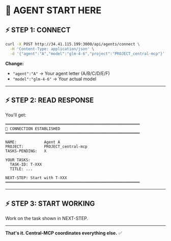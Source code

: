 # 🤖 AGENT START HERE

## ⚡ STEP 1: CONNECT

```bash
curl -X POST http://34.41.115.199:3000/api/agents/connect \
  -H 'Content-Type: application/json' \
  -d '{"agent":"A","model":"glm-4-6","project":"PROJECT_central-mcp"}'
```

**Change:**
- `"agent":"A"` → Your agent letter (A/B/C/D/E/F)
- `"model":"glm-4-6"` → Your actual model

---

## ⚡ STEP 2: READ RESPONSE

You'll get:
```
═══════════════════════════════════════════════════════════
🤖 CONNECTION ESTABLISHED
═══════════════════════════════════════════════════════════

NAME:            Agent A
PROJECT:         PROJECT_central-mcp
TASKS-PENDING:   X

YOUR TASKS:
  TASK-ID: T-XXX
  TITLE: ...

NEXT-STEP: Start with T-XXX
═══════════════════════════════════════════════════════════
```

---

## ⚡ STEP 3: START WORKING

Work on the task shown in NEXT-STEP.

---

**That's it. Central-MCP coordinates everything else.** ✅
